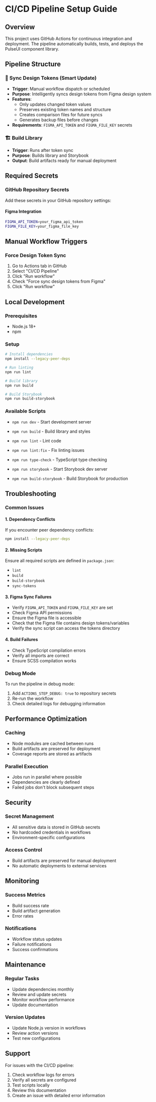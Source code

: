 # CI/CD Pipeline Setup Guide

## Overview

This project uses GitHub Actions for continuous integration and deployment. The pipeline automatically builds, tests, and deploys the PulseUI component library.

## Pipeline Structure

### 🔄 Sync Design Tokens (Smart Update)

- **Trigger**: Manual workflow dispatch or scheduled
- **Purpose**: Intelligently syncs design tokens from Figma design system
- **Features**:
  - Only updates changed token values
  - Preserves existing token names and structure
  - Creates comparison files for future syncs
  - Generates backup files before changes
- **Requirements**: `FIGMA_API_TOKEN` and `FIGMA_FILE_KEY` secrets

### 🏗️ Build Library

- **Trigger**: Runs after token sync
- **Purpose**: Builds library and Storybook
- **Output**: Build artifacts ready for manual deployment

## Required Secrets

### GitHub Repository Secrets

Add these secrets in your GitHub repository settings:

#### Figma Integration

```bash
FIGMA_API_TOKEN=your_figma_api_token
FIGMA_FILE_KEY=your_figma_file_key
```

## Manual Workflow Triggers

### Force Design Token Sync

1. Go to Actions tab in GitHub
2. Select "CI/CD Pipeline"
3. Click "Run workflow"
4. Check "Force sync design tokens from Figma"
5. Click "Run workflow"

## Local Development

### Prerequisites

- Node.js 18+
- npm

### Setup

```bash
# Install dependencies
npm install --legacy-peer-deps

# Run linting
npm run lint

# Build library
npm run build

# Build Storybook
npm run build-storybook
```

### Available Scripts

- `npm run dev` - Start development server
- `npm run build` - Build library and styles

- `npm run lint` - Lint code
- `npm run lint:fix` - Fix linting issues
- `npm run type-check` - TypeScript type checking
- `npm run storybook` - Start Storybook dev server
- `npm run build-storybook` - Build Storybook for production

## Troubleshooting

### Common Issues

#### 1. Dependency Conflicts

If you encounter peer dependency conflicts:

```bash
npm install --legacy-peer-deps
```

#### 2. Missing Scripts

Ensure all required scripts are defined in `package.json`:

- `lint`
- `build`
- `build-storybook`
- `sync-tokens`

#### 3. Figma Sync Failures

- Verify `FIGMA_API_TOKEN` and `FIGMA_FILE_KEY` are set
- Check Figma API permissions
- Ensure the Figma file is accessible
- Check that the Figma file contains design tokens/variables
- Verify the sync script can access the tokens directory

#### 4. Build Failures

- Check TypeScript compilation errors
- Verify all imports are correct
- Ensure SCSS compilation works

### Debug Mode

To run the pipeline in debug mode:

1. Add `ACTIONS_STEP_DEBUG: true` to repository secrets
2. Re-run the workflow
3. Check detailed logs for debugging information

## Performance Optimization

### Caching

- Node modules are cached between runs
- Build artifacts are preserved for deployment
- Coverage reports are stored as artifacts

### Parallel Execution

- Jobs run in parallel where possible
- Dependencies are clearly defined
- Failed jobs don't block subsequent steps

## Security

### Secret Management

- All sensitive data is stored in GitHub secrets
- No hardcoded credentials in workflows
- Environment-specific configurations

### Access Control

- Build artifacts are preserved for manual deployment
- No automatic deployments to external services

## Monitoring

### Success Metrics

- Build success rate
- Build artifact generation
- Error rates

### Notifications

- Workflow status updates
- Failure notifications
- Success confirmations

## Maintenance

### Regular Tasks

- Update dependencies monthly
- Review and update secrets
- Monitor workflow performance
- Update documentation

### Version Updates

- Update Node.js version in workflows
- Review action versions
- Test new configurations

## Support

For issues with the CI/CD pipeline:

1. Check workflow logs for errors
2. Verify all secrets are configured
3. Test scripts locally
4. Review this documentation
5. Create an issue with detailed error information
